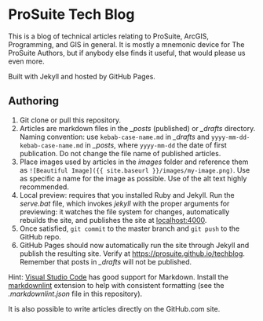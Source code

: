 # ProSuite Tech Blog

This is a blog of technical articles relating to
ProSuite, ArcGIS, Programming, and GIS in general.
It is mostly a mnemonic device for The ProSuite Authors,
but if anybody else finds it useful, that would please
us even more.

Built with Jekyll and hosted by GitHub Pages.

## Authoring

1. Git clone or pull this repository.
2. Articles are markdown files in the *_posts* (published) or
   *_drafts* directory. Naming convention: use `kebab-case-name.md`
   in *_drafts* and `yyyy-mm-dd-kebab-case-name.md` in *_posts*,
   where `yyyy-mm-dd` the date of first publication.
   Do not change the file name of published articles.
3. Place images used by articles in the *images* folder and
   reference them as `![Beautiful Image]({{ site.baseurl }}/images/my-image.png)`.
   Use as specific a name for the image as possible.
   Use of the alt text highly recommended.
4. Local preview: requires that you installed Ruby and Jekyll.
   Run the *serve.bat* file, which invokes *jekyll* with the
   proper arguments for previewing: it watches the file system
   for changes, automatically rebuilds the site, and publishes
   the site at [localhost:4000](http://127.0.0.1:4000).
5. Once satisfied, `git commit` to the master branch and
   `git push` to the GitHub repo.
6. GitHub Pages should now automatically run the site
   through Jekyll and publish the resulting site.
   Verify at <https://prosuite.github.io/techblog>.
   Remember that posts in *_drafts* will not be published.

Hint: [Visual Studio Code][vscode] has good support for Markdown.
Install the [markdownlint][] extension to help with consistent
formatting (see the *.markdownlint.json* file in this repository).

It is also possible to write articles directly on the GitHub.com site.

[vscode]: https://code.visualstudio.com/
[markdownlint]: https://marketplace.visualstudio.com/items?itemName=DavidAnson.vscode-markdownlint
